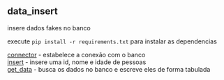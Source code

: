## data_insert

insere dados fakes no banco

execute `pip install -r requirements.txt` para instalar as dependencias  

[connector](connector.py) - estabelece a conexão com o banco  
[insert](insert.py) - insere uma id, nome e idade de pessoas  
[get_data](get_data.py) - busca os dados no banco e escreve eles de forma tabulada  
